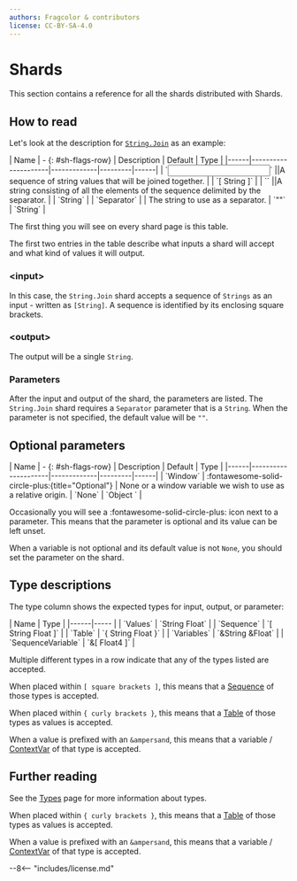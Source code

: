 ```yaml
---
authors: Fragcolor & contributors
license: CC-BY-SA-4.0
---
```


# Shards

This section contains a reference for all the shards distributed with Shards.

## How to read

Let's look at the description for [`String.Join`](./String/Join) as an example:

<div class="sh-parameters" markdown="1">
| Name | - {: #sh-flags-row} | Description | Default | Type |
|------|---------------------|-------------|---------|------|
| `<input>` ||A sequence of string values that will be joined together. | | `[ String ]` |
| `<output>` ||A string consisting of all the elements of the sequence delimited by the separator. | | `String` |
| `Separator` |  | The string to use as a separator. | `""` | `String` |
</div>

The first thing you will see on every shard page is this table.

The first two entries in the table describe what inputs a shard will accept and what kind of values it will output.

### &lt;input&gt;

In this case, the `String.Join` shard accepts a sequence of `Strings` as an input - written as `[String]`. A sequence is identified by its enclosing square brackets.

### &lt;output&gt;

The output will be a single `String`.

### Parameters

After the input and output of the shard, the parameters are listed. The `String.Join` shard requires a `Separator` parameter that is a `String`. When the parameter is not specified, the default value will be `""`.

## Optional parameters

<div class="sh-parameters" markdown="1">
| Name | - {: #sh-flags-row} | Description | Default | Type |
|------|---------------------|-------------|---------|------|
| `Window` | :fontawesome-solid-circle-plus:{title="Optional"}  | None or a window variable we wish to use as a relative origin. | `None` | `Object ` |
</div>

Occasionally you will see a :fontawesome-solid-circle-plus: icon next to a parameter. This means that the parameter is optional and its value can be left unset.

When a variable is not optional and its default value is not `None`, you should set the parameter on the shard.

## Type descriptions

The type column shows the expected types for input, output, or parameter:

<div class="sh-parameters" markdown="1">
| Name | Type |
|------|----- |
| `Values` | `String Float` |
| `Sequence` | `[ String Float ]` |
| `Table` | `{ String Float }` |
| `Variables` | `&String &Float` |
| `SequenceVariable` | `&[ Float4 ]` |
</div>

Multiple different types in a row indicate that any of the types listed are accepted.

When placed within `[ square brackets ]`, this means that a [Sequence](./types/#sequence) of those types is accepted.

When placed within `{ curly brackets }`, this means that a [Table](./types/#table) of those types as values is accepted.

When a value is prefixed with an `&ampersand`, this means that a variable / [ContextVar](./types/#contextvar) of that type is accepted.

## Further reading

See the [Types](./types) page for more information about types.

When placed within `{ curly brackets }`, this means that a [Table](./types/#table) of those types as values is accepted.

When a value is prefixed with an `&ampersand`, this means that a variable / [ContextVar](./types/#contextvar) of that type is accepted.

--8<-- "includes/license.md"
